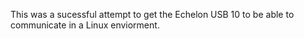 This was a sucessful attempt to get the Echelon USB 10 to be able to communicate in a Linux enviorment. 

